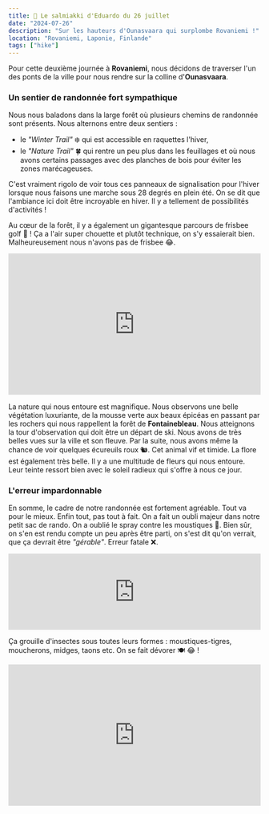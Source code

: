 ```yaml
---
title: 🍬 Le salmiakki d'Eduardo du 26 juillet
date: "2024-07-26"
description: "Sur les hauteurs d'Ounasvaara qui surplombe Rovaniemi !"
location: "Rovaniemi, Laponie, Finlande"
tags: ["hike"]
---
```


Pour cette deuxième journée à **Rovaniemi**, nous décidons de traverser l'un des ponts de la ville pour nous rendre sur la colline d'**Ounasvaara**.

### Un sentier de randonnée fort sympathique

Nous nous baladons dans la large forêt où plusieurs chemins de randonnée sont présents. Nous alternons entre deux sentiers :

- le _"Winter Trail"_ ❄️ qui est accessible en raquettes l'hiver,
- le _"Nature Trail"_ 🍀 qui rentre un peu plus dans les feuillages et où nous avons certains passages avec des planches de bois pour éviter les zones marécageuses.

C'est vraiment rigolo de voir tous ces panneaux de signalisation pour l'hiver lorsque nous faisons une marche sous 28 degrés en plein été.
On se dit que l'ambiance ici doit être incroyable en hiver. Il y a tellement de possibilités d'activités !

Au cœur de la forêt, il y a également un gigantesque parcours de frisbee golf 🥏 ! Ça a l'air super chouette et plutôt technique, on s'y essaierait bien. Malheureusement nous n'avons pas de frisbee 😂.

<div style="width: 100%; height: 0; position: relative; padding-bottom: 56%;"><iframe src="https://giphy.com/embed/MpPb7jEan5SOQ83lGl" style="top: 0; left: 0; width: 100%; height: 100%; position: absolute; border: 0;" allowfullscreen scrolling="no" allow="encrypted-media;" class="giphy-embed"></iframe></div>

La nature qui nous entoure est magnifique. Nous observons une belle végétation luxuriante, de la mousse verte aux beaux épicéas en passant par les rochers qui nous rappellent la forêt de **Fontainebleau**. Nous atteignons la tour d'observation qui doit être un départ de ski. Nous avons de très belles vues sur la ville et son fleuve. Par la suite, nous avons même la chance de voir quelques écureuils roux 🐿️. Cet animal vif et timide.
La flore est également très belle. Il y a une multitude de fleurs qui nous entoure. Leur teinte ressort bien avec le soleil radieux qui s'offre à nous ce jour.

### L'erreur impardonnable

En somme, le cadre de notre randonnée est fortement agréable. Tout va pour le mieux. Enfin tout, pas tout à fait. On a fait un oubli majeur dans notre petit sac de rando. On a oublié le spray contre les moustiques <span class="d-emoji">🫣</span>. Bien sûr, on s'en est rendu compte un peu après être parti, on s'est dit qu'on verrait, que ça devrait être _"gérable"_. Erreur fatale ❌.

<div style="left: 0; width: 100%; height: 152px; position: relative;"><iframe src="https://open.spotify.com/embed/track/6NoVGd3nTHsmBV1yduWRta?utm_source=oembed" style="top: 0; left: 0; width: 100%; height: 100%; position: absolute; border: 0;" allowfullscreen allow="clipboard-write; encrypted-media; fullscreen; picture-in-picture;"></iframe></div>

Ça grouille d'insectes sous toutes leurs formes : moustiques-tigres, moucherons, midges, taons etc. On se fait dévorer 🍽️ 😂 !

<div style="width: 100%; height: 0; position: relative; padding-bottom: 56%;"><iframe src="https://giphy.com/embed/3osxY7eI6enqNBo2mQ" style="top: 0; left: 0; width: 100%; height: 100%; position: absolute; border: 0;" allowfullscreen scrolling="no" allow="encrypted-media;" class="giphy-embed"></iframe></div>
